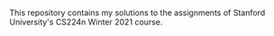 This repository contains my solutions to the assignments of Stanford University's CS224n Winter 2021 course.
